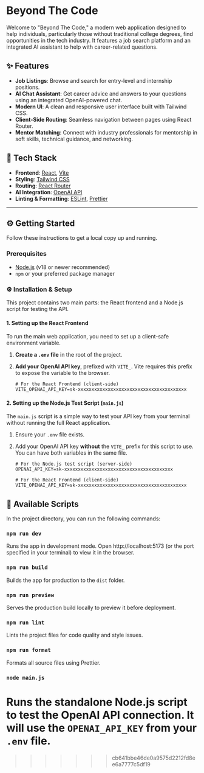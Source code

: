 # Beyond The Code
Welcome to "Beyond The Code," a modern web application designed to help individuals, particularly those without traditional college degrees, find opportunities in the tech industry. It features a job search platform and an integrated AI assistant to help with career-related questions.

## ✨ Features

- **Job Listings**: Browse and search for entry-level and internship positions.
- **AI Chat Assistant**: Get career advice and answers to your questions using an integrated OpenAI-powered chat.
- **Modern UI**: A clean and responsive user interface built with Tailwind CSS.
- **Client-Side Routing**: Seamless navigation between pages using React Router.
- **Mentor Matching**: Connect with industry professionals for mentorship in soft skills, technical guidance, and networking.

## 🚀 Tech Stack

- **Frontend**: [React](https://reactjs.org/), [Vite](https://vitejs.dev/)
- **Styling**: [Tailwind CSS](https://tailwindcss.com/)
- **Routing**: [React Router](https://reactrouter.com/)
- **AI Integration**: [OpenAI API](https://openai.com/docs)
- **Linting & Formatting**: [ESLint](https://eslint.org/), [Prettier](https://prettier.io/)

---

## ⚙️ Getting Started

Follow these instructions to get a local copy up and running.

### Prerequisites

- [Node.js](https://nodejs.org/en/) (v18 or newer recommended)
- `npm` or your preferred package manager

### ⚙️ Installation & Setup

This project contains two main parts: the React frontend and a Node.js script for testing the API.

#### 1. Setting up the React Frontend

To run the main web application, you need to set up a client-safe environment variable.

1.  **Create a `.env` file** in the root of the project.
2.  **Add your OpenAI API key**, prefixed with `VITE_`. Vite requires this prefix to expose the variable to the browser.

    ```env
    # For the React Frontend (client-side)
    VITE_OPENAI_API_KEY=sk-xxxxxxxxxxxxxxxxxxxxxxxxxxxxxxxxxxxxxxxx
    ```

#### 2. Setting up the Node.js Test Script (`main.js`)

The `main.js` script is a simple way to test your API key from your terminal without running the full React application.

1.  Ensure your `.env` file exists.
2.  Add your OpenAI API key **without** the `VITE_` prefix for this script to use. You can have both variables in the same file.

    ```env
    # For the Node.js test script (server-side)
    OPENAI_API_KEY=sk-xxxxxxxxxxxxxxxxxxxxxxxxxxxxxxxxxxxxxxxx
    
    # For the React Frontend (client-side)
    VITE_OPENAI_API_KEY=sk-xxxxxxxxxxxxxxxxxxxxxxxxxxxxxxxxxxxxxxxx
    ```

## 📜 Available Scripts

In the project directory, you can run the following commands:

### `npm run dev`

Runs the app in development mode. Open http://localhost:5173 (or the port specified in your terminal) to view it in the browser.

### `npm run build`

Builds the app for production to the `dist` folder.

### `npm run preview`

Serves the production build locally to preview it before deployment.

### `npm run lint`

Lints the project files for code quality and style issues.

### `npm run format`

Formats all source files using Prettier.

### `node main.js`

Runs the standalone Node.js script to test the OpenAI API connection. It will use the `OPENAI_API_KEY` from your `.env` file.
=======
>>>>>>> cb641bbe46de0a9575d2212fd8ee6a7777c5df19
